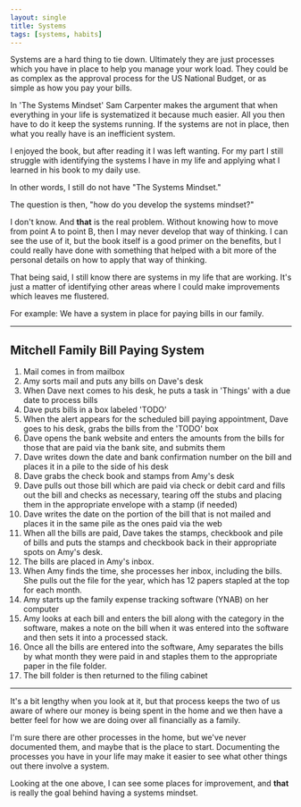 ```yaml
---
layout: single
title: Systems
tags: [systems, habits]
---
```

Systems are a hard thing to tie down. Ultimately they are just processes which you have in place to help you manage your work load. They could be as complex as the approval process for the US National Budget, or as simple as how you pay your bills.

In 'The Systems Mindset' Sam Carpenter makes the argument that when everything in your life is systematized it because much easier. All you then have to do it keep the systems running. If the systems are not in place, then what you really have is an inefficient system.

I enjoyed the book, but after reading it I was left wanting. For my part I still struggle with identifying the systems I have in my life and applying what I learned in his book to my daily use.

In other words, I still do not have "The Systems Mindset."

The question is then, "how do you develop the systems mindset?"

I don't know. And **that** is the real problem. Without knowing how to move from point A to point B, then I may never develop that way of thinking. I can see the use of it, but the book itself is a good primer on the benefits, but I could really have done with something that helped with a bit more of the personal details on how to apply that way of thinking.

That being said, I still know there are systems in my life that are working. It's just a matter of identifying other areas where I could make improvements which leaves me flustered.

For example: We have a system in place for paying bills in our family.

---
## Mitchell Family Bill Paying System

1. Mail comes in from mailbox
2. Amy sorts mail and puts any bills on Dave's desk
3. When Dave next comes to his desk, he puts a task in 'Things' with a due date to process bills
4. Dave puts bills in a box labeled 'TODO'
5. When the alert appears for the scheduled bill paying appointment, Dave goes to his desk, grabs the bills from the 'TODO' box
6. Dave opens the bank website and enters the amounts from the bills for those that are paid via the bank site, and submits them
7. Dave writes down the date and bank confirmation number on the bill and places it in a pile to the side of his desk
8. Dave grabs the check book and stamps from Amy's desk
9. Dave pulls out those bill which are paid via check or debit card and fills out the bill and checks as necessary, tearing off the stubs and placing them in the appropriate envelope with a stamp (if needed)
10. Dave writes the date on the portion of the bill that is not mailed and places it in the same pile as the ones paid via the web
11. When all the bills are paid, Dave takes the stamps, checkbook and pile of bills and puts the stamps and checkbook back in their appropriate spots on Amy's desk.
12. The bills are placed in Amy's inbox.
13. When Amy finds the time, she processes her inbox, including the bills. She pulls out the file for the year, which has 12 papers stapled at the top for each month.
14. Amy starts up the family expense tracking software (YNAB) on her computer
15. Amy looks at each bill and enters the bill along with the category in the software, makes a note on the bill when it was entered into the software and then sets it into a processed stack.
16. Once all the bills are entered into the software, Amy separates the bills by what month they were paid in and staples them to the appropriate paper in the file folder.
17. The bill folder is then returned to the filing cabinet
---

It's a bit lengthy when you look at it, but that process keeps the two of us aware of where our money is being spent in the home and we then have a better feel for how we are doing over all financially as a family.

I'm sure there are other processes in the home, but we've never documented them, and maybe that is the place to start. Documenting the processes you have in your life may make it easier to see what other things out there involve a system.

Looking at the one above, I can see some places for improvement, and **that** is really the goal behind having a systems mindset.
